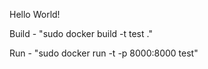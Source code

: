 


Hello World!

Build - "sudo docker build -t test ."
 
Run - "sudo docker run -t -p 8000:8000 test" 


	
